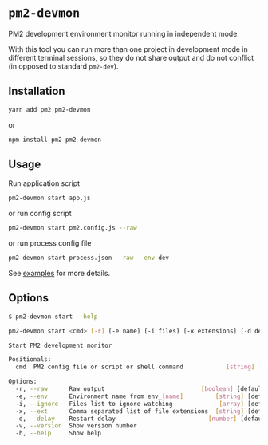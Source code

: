 # `pm2-devmon`

PM2 development environment monitor running in independent mode.

With this tool you can run more than one project in development mode in different terminal sessions, so they do not share output and do not conflict (in opposed to standard `pm2-dev`).

## Installation

```sh
yarn add pm2 pm2-devmon
```

or

```sh
npm install pm2 pm2-devmon
```

## Usage

Run application script

```sh
pm2-devmon start app.js
```

or run config script

```sh
pm2-devmon start pm2.config.js --raw
```

or run process config file

```sh
pm2-devmon start process.json --raw --env dev
```

See [examples](./examples/) for more details.

## Options

```sh
$ pm2-devmon start --help

pm2-devmon start <cmd> [-r] [-e name] [-i files] [-x extensions] [-d delay]

Start PM2 development monitor

Positionals:
  cmd  PM2 config file or script or shell command            [string] [required]

Options:
  -r, --raw      Raw output                           [boolean] [default: false]
  -e, --env      Environment name from env_[name]         [string] [default: ""]
  -i, --ignore   Files list to ignore watching             [array] [default: []]
  -x, --ext      Comma separated list of file extensions  [string] [default: ""]
  -d, --delay    Restart delay                          [number] [default: 2500]
  -v, --version  Show version number                                   [boolean]
  -h, --help     Show help
```
